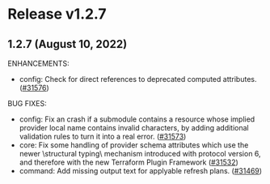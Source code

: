 # Release v1.2.7
## 1.2.7 (August 10, 2022)

ENHANCEMENTS:

* config: Check for direct references to deprecated computed attributes. ([#31576](https://github.com/hashicorp/terraform/issues/31576))

BUG FIXES:

* config: Fix an crash if a submodule contains a resource whose implied provider local name contains invalid characters, by adding additional validation rules to turn it into a real error. ([#31573](https://github.com/hashicorp/terraform/issues/31573))
* core: Fix some handling of provider schema attributes which use the newer \structural typing\ mechanism introduced with protocol version 6, and therefore with the new Terraform Plugin Framework ([#31532](https://github.com/hashicorp/terraform/issues/31532))
* command: Add missing output text for applyable refresh plans. ([#31469](https://github.com/hashicorp/terraform/issues/31469))

